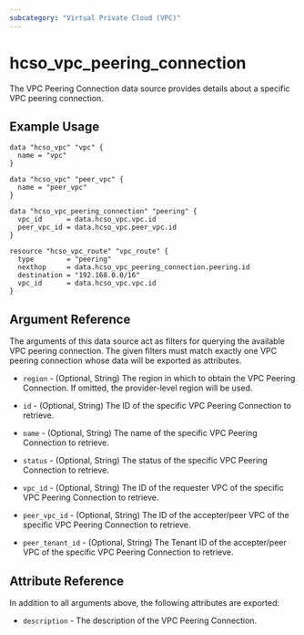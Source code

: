 ```yaml
---
subcategory: "Virtual Private Cloud (VPC)"
---
```


# hcso_vpc_peering_connection

The VPC Peering Connection data source provides details about a specific VPC peering connection.

## Example Usage

```hcl
data "hcso_vpc" "vpc" {
  name = "vpc"
}

data "hcso_vpc" "peer_vpc" {
  name = "peer_vpc"
}

data "hcso_vpc_peering_connection" "peering" {
  vpc_id      = data.hcso_vpc.vpc.id
  peer_vpc_id = data.hcso_vpc.peer_vpc.id
}

resource "hcso_vpc_route" "vpc_route" {
  type        = "peering"
  nexthop     = data.hcso_vpc_peering_connection.peering.id
  destination = "192.168.0.0/16"
  vpc_id      = data.hcso_vpc.vpc.id
}
```

## Argument Reference

The arguments of this data source act as filters for querying the available VPC peering connection. The given filters
must match exactly one VPC peering connection whose data will be exported as attributes.

* `region` - (Optional, String) The region in which to obtain the VPC Peering Connection. If omitted, the provider-level
  region will be used.

* `id` - (Optional, String) The ID of the specific VPC Peering Connection to retrieve.

* `name` - (Optional, String) The name of the specific VPC Peering Connection to retrieve.

* `status` - (Optional, String) The status of the specific VPC Peering Connection to retrieve.

* `vpc_id` - (Optional, String) The ID of the requester VPC of the specific VPC Peering Connection to retrieve.

* `peer_vpc_id` - (Optional, String) The ID of the accepter/peer VPC of the specific VPC Peering Connection to retrieve.

* `peer_tenant_id` - (Optional, String) The Tenant ID of the accepter/peer VPC of the specific VPC Peering Connection to
  retrieve.

## Attribute Reference

In addition to all arguments above, the following attributes are exported:

* `description` - The description of the VPC Peering Connection.

